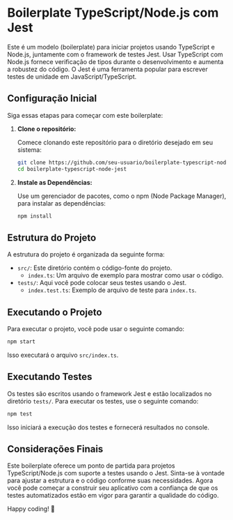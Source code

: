 
# Boilerplate TypeScript/Node.js com Jest

Este é um modelo (boilerplate) para iniciar projetos usando TypeScript e Node.js, juntamente com o framework de testes Jest. Usar TypeScript com Node.js fornece verificação de tipos durante o desenvolvimento e aumenta a robustez do código. O Jest é uma ferramenta popular para escrever testes de unidade em JavaScript/TypeScript.

## Configuração Inicial

Siga essas etapas para começar com este boilerplate:

1. **Clone o repositório:**

   Comece clonando este repositório para o diretório desejado em seu sistema:

   ```bash
   git clone https://github.com/seu-usuario/boilerplate-typescript-node-jest.git
   cd boilerplate-typescript-node-jest
   ```
2. **Instale as Dependências:**

   Use um gerenciador de pacotes, como o npm (Node Package Manager), para instalar as dependências:

   ```bash
   npm install
   ```

## Estrutura do Projeto

A estrutura do projeto é organizada da seguinte forma:

- `src/`: Este diretório contém o código-fonte do projeto.
  - `index.ts`: Um arquivo de exemplo para mostrar como usar o código.
- `tests/`: Aqui você pode colocar seus testes usando o Jest.
  - `index.test.ts`: Exemplo de arquivo de teste para `index.ts`.

## Executando o Projeto

Para executar o projeto, você pode usar o seguinte comando:

```bash
npm start
```

Isso executará o arquivo `src/index.ts`.

## Executando Testes

Os testes são escritos usando o framework Jest e estão localizados no diretório `tests/`. Para executar os testes, use o seguinte comando:

```bash
npm test
```

Isso iniciará a execução dos testes e fornecerá resultados no console.

## Considerações Finais

Este boilerplate oferece um ponto de partida para projetos TypeScript/Node.js com suporte a testes usando o Jest. Sinta-se à vontade para ajustar a estrutura e o código conforme suas necessidades. Agora você pode começar a construir seu aplicativo com a confiança de que os testes automatizados estão em vigor para garantir a qualidade do código.

Happy coding! 🚀
